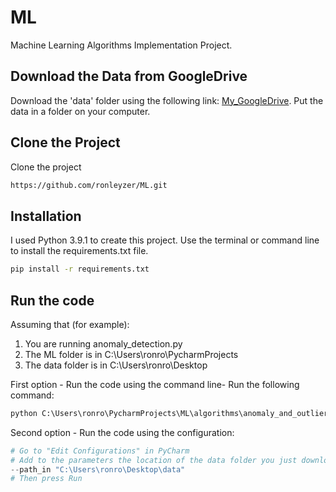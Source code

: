 # ML

Machine Learning Algorithms Implementation Project.


## Download the Data from GoogleDrive

Download the 'data' folder using the following link: [My_GoogleDrive](https://drive.google.com/drive/folders/1pohCzjaTY1ZTzqvKXm8KPB2pC6BEuovB).
Put the data in a folder on your computer.

## Clone the Project
Clone the project
```bash
https://github.com/ronleyzer/ML.git
```

## Installation
I used Python 3.9.1 to create this project.
Use the terminal or command line to install the requirements.txt file.

```bash
pip install -r requirements.txt
```

## Run the code
Assuming that (for example):
1. You are running anomaly_detection.py 
2. The ML folder is in C:\Users\ronro\PycharmProjects
3. The data folder is in C:\Users\ronro\Desktop

First option   - Run the code using the command line- 
Run the following command:
```python
python C:\Users\ronro\PycharmProjects\ML\algorithms\anomaly_and_outliers\anomaly_detection.py --path_in "C:\Users\ronro\Desktop\data"
```

Second option - Run the code using the configuration:
```python
# Go to "Edit Configurations" in PyCharm
# Add to the parameters the location of the data folder you just downloaded
--path_in "C:\Users\ronro\Desktop\data"
# Then press Run
```
